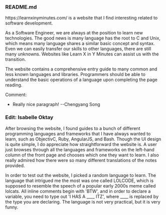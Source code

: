 <h3>README.md </h3>

<p>https://learnxinyminutes.com/ is a website that I find interesting related to software development. </p>
<p>As a Software Engineer, we are always at the position to learn new technologies. The good news is many language has the root to C and Unix, which means many language shares a similar basic concept and syntax. Even we can easily transfer our skills to other languages, there are still many unknowns. Websites like Learn X in Y Minutes can assist us with the transition.</p>
<p>The website contains a comprehensive entry guide to many common and less known languages and libraries. Programmers should be able to understand the basic operations of a language upon completing the page reading. </p>

Comment:
- Really nice paragraph! --Chengyang Song 

<h3>Edit: Isabelle Oktay</h3>
<p>After browsing the website, I found guides to a bunch of different  programming languages and frameworks that I have always wanted to learn, such as ObjectivC, Ruby, AngularJS, and Bash. Though the UI design is quite simple, I do appreciate how straightforward the website is. A user just browses through all the languages and frameworks on the left-hand column of the front page and chooses which one they want to learn. I also really admired how there were so many different translations of the notes provided.</p>

<p>In order to test out the website, I picked a random language to learn. The language that intrigued me the most was one called LOLCODE, which is supposed to resemble the speech of a popular early 2000s meme called lolcats. All inline comments begin with 'BTW', and in order to declare a variable, you need to type out 'I HAS A ____ ITZ', where ____ is replaced by the type you are declaring. The language is not very practical, but it is very funny.</p>

